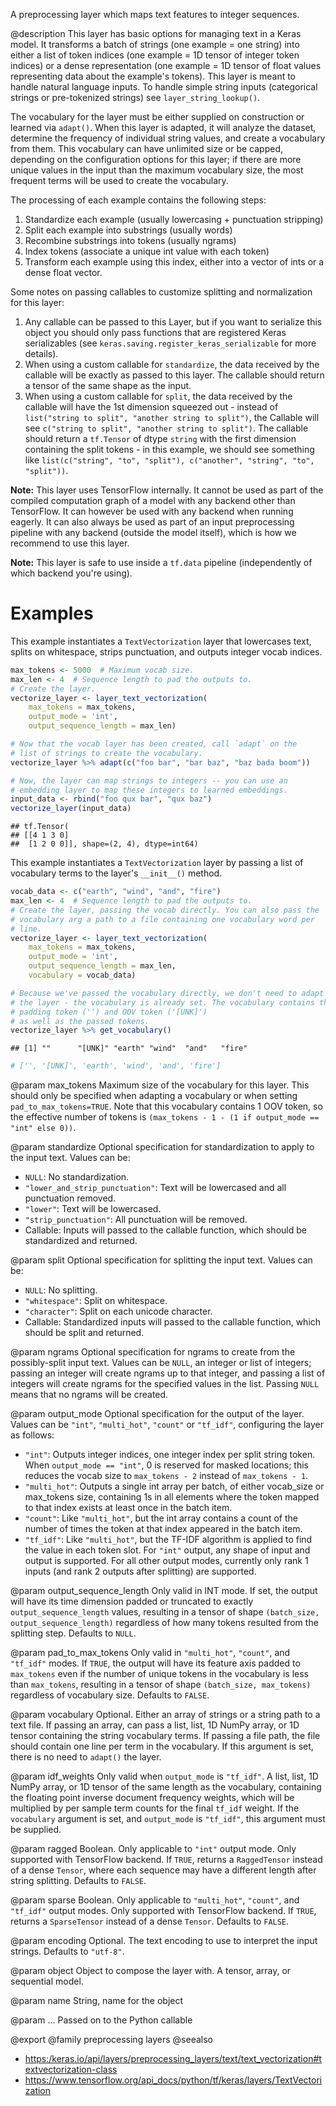 A preprocessing layer which maps text features to integer sequences.

@description
This layer has basic options for managing text in a Keras model. It
transforms a batch of strings (one example = one string) into either a list
of token indices (one example = 1D tensor of integer token indices) or a
dense representation (one example = 1D tensor of float values representing
data about the example's tokens). This layer is meant to handle natural
language inputs. To handle simple string inputs (categorical strings or
pre-tokenized strings) see `layer_string_lookup()`.

The vocabulary for the layer must be either supplied on construction or
learned via `adapt()`. When this layer is adapted, it will analyze the
dataset, determine the frequency of individual string values, and create a
vocabulary from them. This vocabulary can have unlimited size or be capped,
depending on the configuration options for this layer; if there are more
unique values in the input than the maximum vocabulary size, the most
frequent terms will be used to create the vocabulary.

The processing of each example contains the following steps:

1. Standardize each example (usually lowercasing + punctuation stripping)
2. Split each example into substrings (usually words)
3. Recombine substrings into tokens (usually ngrams)
4. Index tokens (associate a unique int value with each token)
5. Transform each example using this index, either into a vector of ints or
   a dense float vector.

Some notes on passing callables to customize splitting and normalization for
this layer:

1. Any callable can be passed to this Layer, but if you want to serialize
   this object you should only pass functions that are registered Keras
   serializables (see `keras.saving.register_keras_serializable`
   for more details).
2. When using a custom callable for `standardize`, the data received
   by the callable will be exactly as passed to this layer. The callable
   should return a tensor of the same shape as the input.
3. When using a custom callable for `split`, the data received by the
   callable will have the 1st dimension squeezed out - instead of
   `list("string to split", "another string to split")`, the Callable will
   see `c("string to split", "another string to split")`.
   The callable should return a `tf.Tensor` of dtype `string`
   with the first dimension containing the split tokens -
   in this example, we should see something like `list(c("string", "to",
   "split"), c("another", "string", "to", "split"))`.

**Note:** This layer uses TensorFlow internally. It cannot
be used as part of the compiled computation graph of a model with
any backend other than TensorFlow.
It can however be used with any backend when running eagerly.
It can also always be used as part of an input preprocessing pipeline
with any backend (outside the model itself), which is how we recommend
to use this layer.

**Note:** This layer is safe to use inside a `tf.data` pipeline
(independently of which backend you're using).

# Examples
This example instantiates a `TextVectorization` layer that lowercases text,
splits on whitespace, strips punctuation, and outputs integer vocab indices.


```r
max_tokens <- 5000  # Maximum vocab size.
max_len <- 4  # Sequence length to pad the outputs to.
# Create the layer.
vectorize_layer <- layer_text_vectorization(
    max_tokens = max_tokens,
    output_mode = 'int',
    output_sequence_length = max_len)
```


```r
# Now that the vocab layer has been created, call `adapt` on the
# list of strings to create the vocabulary.
vectorize_layer %>% adapt(c("foo bar", "bar baz", "baz bada boom"))
```


```r
# Now, the layer can map strings to integers -- you can use an
# embedding layer to map these integers to learned embeddings.
input_data <- rbind("foo qux bar", "qux baz")
vectorize_layer(input_data)
```

```
## tf.Tensor(
## [[4 1 3 0]
##  [1 2 0 0]], shape=(2, 4), dtype=int64)
```

This example instantiates a `TextVectorization` layer by passing a list
of vocabulary terms to the layer's `__init__()` method.


```r
vocab_data <- c("earth", "wind", "and", "fire")
max_len <- 4  # Sequence length to pad the outputs to.
# Create the layer, passing the vocab directly. You can also pass the
# vocabulary arg a path to a file containing one vocabulary word per
# line.
vectorize_layer <- layer_text_vectorization(
    max_tokens = max_tokens,
    output_mode = 'int',
    output_sequence_length = max_len,
    vocabulary = vocab_data)
```


```r
# Because we've passed the vocabulary directly, we don't need to adapt
# the layer - the vocabulary is already set. The vocabulary contains the
# padding token ('') and OOV token ('[UNK]')
# as well as the passed tokens.
vectorize_layer %>% get_vocabulary()
```

```
## [1] ""      "[UNK]" "earth" "wind"  "and"   "fire"
```

```r
# ['', '[UNK]', 'earth', 'wind', 'and', 'fire']
```

@param max_tokens
Maximum size of the vocabulary for this layer. This should
only be specified when adapting a vocabulary or when setting
`pad_to_max_tokens=TRUE`. Note that this vocabulary
contains 1 OOV token, so the effective number of tokens is
`(max_tokens - 1 - (1 if output_mode == "int" else 0))`.

@param standardize
Optional specification for standardization to apply to the
input text. Values can be:
- `NULL`: No standardization.
- `"lower_and_strip_punctuation"`: Text will be lowercased and all
    punctuation removed.
- `"lower"`: Text will be lowercased.
- `"strip_punctuation"`: All punctuation will be removed.
- Callable: Inputs will passed to the callable function,
    which should be standardized and returned.

@param split
Optional specification for splitting the input text.
Values can be:
- `NULL`: No splitting.
- `"whitespace"`: Split on whitespace.
- `"character"`: Split on each unicode character.
- Callable: Standardized inputs will passed to the callable
    function, which should be split and returned.

@param ngrams
Optional specification for ngrams to create from the
possibly-split input text. Values can be `NULL`, an integer
or list of integers; passing an integer will create ngrams
up to that integer, and passing a list of integers will
create ngrams for the specified values in the list.
Passing `NULL` means that no ngrams will be created.

@param output_mode
Optional specification for the output of the layer.
Values can be `"int"`, `"multi_hot"`, `"count"` or `"tf_idf"`,
configuring the layer as follows:
- `"int"`: Outputs integer indices, one integer index per split
    string token. When `output_mode == "int"`,
    0 is reserved for masked locations;
    this reduces the vocab size to `max_tokens - 2`
    instead of `max_tokens - 1`.
- `"multi_hot"`: Outputs a single int array per batch, of either
    vocab_size or max_tokens size, containing 1s in all elements
    where the token mapped to that index exists at least
    once in the batch item.
- `"count"`: Like `"multi_hot"`, but the int array contains
    a count of the number of times the token at that index
    appeared in the batch item.
- `"tf_idf"`: Like `"multi_hot"`, but the TF-IDF algorithm
    is applied to find the value in each token slot.
For `"int"` output, any shape of input and output is supported.
For all other output modes, currently only rank 1 inputs
(and rank 2 outputs after splitting) are supported.

@param output_sequence_length
Only valid in INT mode. If set, the output will
have its time dimension padded or truncated to exactly
`output_sequence_length` values, resulting in a tensor of shape
`(batch_size, output_sequence_length)` regardless of how many tokens
resulted from the splitting step. Defaults to `NULL`.

@param pad_to_max_tokens
Only valid in  `"multi_hot"`, `"count"`,
and `"tf_idf"` modes. If `TRUE`, the output will have
its feature axis padded to `max_tokens` even if the number
of unique tokens in the vocabulary is less than `max_tokens`,
resulting in a tensor of shape `(batch_size, max_tokens)`
regardless of vocabulary size. Defaults to `FALSE`.

@param vocabulary
Optional. Either an array of strings or a string path to a
text file. If passing an array, can pass a list, list,
1D NumPy array, or 1D tensor containing the string vocabulary terms.
If passing a file path, the file should contain one line per term
in the vocabulary. If this argument is set,
there is no need to `adapt()` the layer.

@param idf_weights
Only valid when `output_mode` is `"tf_idf"`. A list, list,
1D NumPy array, or 1D tensor of the same length as the vocabulary,
containing the floating point inverse document frequency weights,
which will be multiplied by per sample term counts for
the final `tf_idf` weight. If the `vocabulary` argument is set,
and `output_mode` is `"tf_idf"`, this argument must be supplied.

@param ragged
Boolean. Only applicable to `"int"` output mode.
Only supported with TensorFlow backend.
If `TRUE`, returns a `RaggedTensor` instead of a dense `Tensor`,
where each sequence may have a different length
after string splitting. Defaults to `FALSE`.

@param sparse
Boolean. Only applicable to `"multi_hot"`, `"count"`, and
`"tf_idf"` output modes. Only supported with TensorFlow
backend. If `TRUE`, returns a `SparseTensor`
instead of a dense `Tensor`. Defaults to `FALSE`.

@param encoding
Optional. The text encoding to use to interpret the input
strings. Defaults to `"utf-8"`.

@param object
Object to compose the layer with. A tensor, array, or sequential model.

@param name
String, name for the object

@param ...
Passed on to the Python callable

@export
@family preprocessing layers
@seealso
+ <https:/keras.io/api/layers/preprocessing_layers/text/text_vectorization#textvectorization-class>
+ <https://www.tensorflow.org/api_docs/python/tf/keras/layers/TextVectorization>

